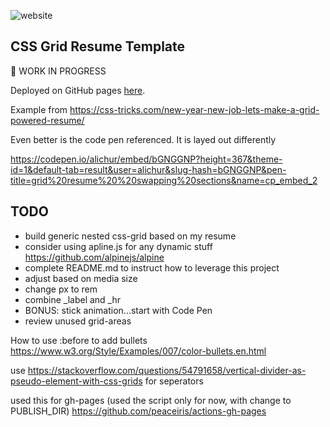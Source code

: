 

![website](https://github.com/alpiepho/css-grid-resume/workflows/website/badge.svg)

## CSS Grid Resume Template


:construction: WORK IN PROGRESS 


Deployed on GitHub pages [here](https://alpiepho.github.io/css-grid-resume/).



Example from https://css-tricks.com/new-year-new-job-lets-make-a-grid-powered-resume/

Even better is the code pen referenced.  It is layed out differently

https://codepen.io/alichur/embed/bGNGGNP?height=367&theme-id=1&default-tab=result&user=alichur&slug-hash=bGNGGNP&pen-title=grid%20resume%20%20swapping%20sections&name=cp_embed_2

## TODO

- build generic nested css-grid based on my resume
- consider using apline.js for any dynamic stuff https://github.com/alpinejs/alpine
- complete README.md to instruct how to leverage this project
- adjust based on media size
- change px to rem
- combine _label and _hr
- BONUS: stick animation...start with Code Pen
- review unused grid-areas


How to use :before to add bullets
https://www.w3.org/Style/Examples/007/color-bullets.en.html

use https://stackoverflow.com/questions/54791658/vertical-divider-as-pseudo-element-with-css-grids
for seperators

used this for gh-pages (used the script only for now, with change to PUBLISH_DIR)
https://github.com/peaceiris/actions-gh-pages
